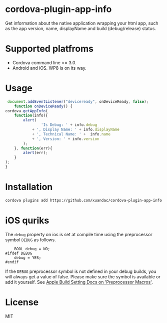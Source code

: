 cordova-plugin-app-info
===

Get information about the native application wrapping your html app, such as the app version, name, displayName and build (debug/release) status.

Supported platfroms
===
+ Cordova command line >= 3.0.
+ Android and iOS. WP8 is on its way.

Usage
===

```JavaScript
 document.addEventListener("deviceready", onDeviceReady, false);
	function onDeviceReady() {
cordova.getAppInfo(
	function(info){
    	alert(
    			'Is Debug: ' + info.debug 
    		+ ', Display Name: ' + info.displayName 
    		+ ', Technical Name: ' +  info.name 
    		+ ', Version: ' + info.version
    	);
	}, function(err){
	    alert(err);
	}
);
}
```

Installation
===
```bash
cordova plugins add https://github.com/xuandac/cordova-plugin-app-info.git
```

iOS quriks
===
The `debug` property on ios is set at compile time using the preprocessor symbol `DEBUG` as follows.

```ObjC
    BOOL debug = NO;
#ifdef DEBUG
    debug = YES;
#endif
```

If the `DEBUG` preprocessor symbol is not defined in your debug builds, you will always get a value of false.
Please make sure the symbol is available or add it yourself. See [Apple Build Setting Docs on 'Preprocessor Macros'](https://developer.apple.com/library/mac/documentation/DeveloperTools/Reference/XcodeBuildSettingRef/1-Build_Setting_Reference/build_setting_ref.html#//apple_ref/doc/uid/TP40003931-CH3-SW13).

License
===
MIT